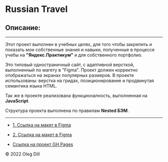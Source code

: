 # Russian Travel

## Описание:
---
  Этот проект выполнен в учебных целях, для того чтобы закрепить и показать мои собственные знания и навыки,
полученные в процессе учебы на **"Яндекс.Практикум"** и для собственного портфолио.

  Это типовый одностраничный сайт, с адаптивной версткой, выполненный по магету в "Figma". 
Проект должен корректно отображаться на экранах популярных размеров.
В проекте использованы: верстка на гридах, позиционирование и 
продвинутая семантика языка HTML.

Так же в проекте реализована функционалность, выполненная на **JavaScript**.

Структура проекта выполнена по правилам **Nested БЭМ**.

---

* [1. Ссылка на макет в Figma](https://www.figma.com/file/2cn9N9jSkmxD84oJik7xL7/JavaScript.-Sprint-4?node-id=0%3A1)
* [2. Ссылка на макет в Figma](https://www.figma.com/file/bjyvbKKJN2naO0ucURl2Z0/JavaScript.-Sprint-5?node-id=0%3A1)

* [Ссылка на проект GH Pages](https://olegdill.github.io/mesto/)

 © 2022 Oleg Dill